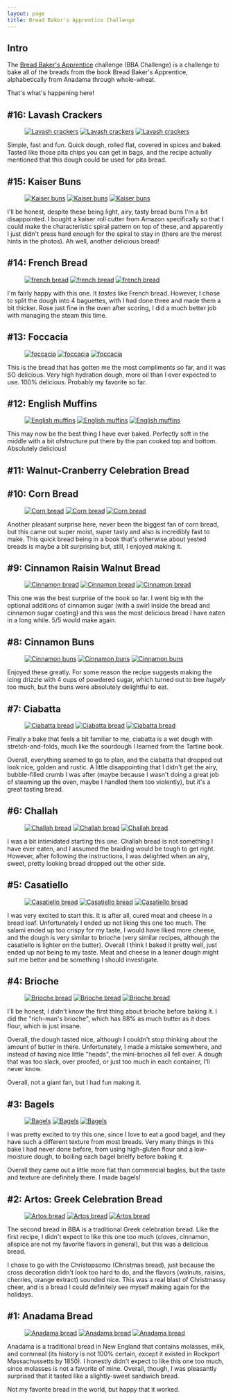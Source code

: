 ```yaml
---
layout: page
title: Bread Baker's Apprentice Challenge
---
```


## Intro

The [Bread Baker's Apprentice](https://pinchmysalt.com/the-bba-challenge/) challenge (BBA Challenge) is a challenge to bake all of the breads from the book Bread Baker's Apprentice, alphabetically from Anadama through whole-wheat.

That's what's happening here!

## #16: Lavash Crackers

<figure class="third">
  <a href="/images/pages/bba_challenge/lavashcrackers1.jpg"><img src="/images/pages/bba_challenge/lavashcrackers1.jpg" alt="Lavash crackers"></a>
  <a href="/images/pages/bba_challenge/lavashcrackers2.jpg"><img src="/images/pages/bba_challenge/lavashcrackers2.jpg" alt="Lavash crackers"></a>
  <a href="/images/pages/bba_challenge/lavashcrackers3.jpg"><img src="/images/pages/bba_challenge/lavashcrackers3.jpg" alt="Lavash crackers"></a>
</figure>

Simple, fast and fun.  Quick dough, rolled flat, covered in spices and baked.  Tasted like those pita chips you can get in bags, and the recipe actually mentioned that this dough could be used for pita bread.


## #15: Kaiser Buns

<figure class="third">
  <a href="/images/pages/bba_challenge/kaiserbuns1.jpg"><img src="/images/pages/bba_challenge/kaiserbuns1.jpg" alt="Kaiser buns"></a>
  <a href="/images/pages/bba_challenge/kaiserbuns2.jpg"><img src="/images/pages/bba_challenge/kaiserbuns2.jpg" alt="Kaiser buns"></a>
  <a href="/images/pages/bba_challenge/kaiserbuns3.jpg"><img src="/images/pages/bba_challenge/kaiserbuns3.jpg" alt="Kaiser buns"></a>
</figure>

I'll be honest, despite these being light, airy, tasty bread buns I'm a bit disappointed.  I bought a kaiser roll cutter from Amazon specifically so that I could make the characteristic spiral pattern on top of these, and apparently I just didn't press hard enough for the spiral to stay in (there are the merest hints in the photos).  Ah well, another delicious bread!

## #14: French Bread
 
<figure class="third">
  <a href="/images/pages/bba_challenge/frenchbread1.jpg"><img src="/images/pages/bba_challenge/frenchbread1.jpg" alt="french bread"></a>
  <a href="/images/pages/bba_challenge/frenchbread2.jpg"><img src="/images/pages/bba_challenge/frenchbread2.jpg" alt="french bread"></a>
  <a href="/images/pages/bba_challenge/frenchbread3.jpg"><img src="/images/pages/bba_challenge/frenchbread3.jpg" alt="french bread"></a>
</figure>

I'm fairly happy with this one.  It *tastes* like French bread.  However, I chose to split the dough into 4 baguettes, with I had done three and made them a bit thicker.  Rose just fine in the oven after scoring, I did a much better job with managing the steam this time.

## #13: Foccacia

<figure class="third">
  <a href="/images/pages/bba_challenge/foccacia1.jpg"><img src="/images/pages/bba_challenge/foccacia1.jpg" alt="foccacia"></a>
  <a href="/images/pages/bba_challenge/foccacia2.jpg"><img src="/images/pages/bba_challenge/foccacia2.jpg" alt="foccacia"></a>
  <a href="/images/pages/bba_challenge/foccacia3.jpg"><img src="/images/pages/bba_challenge/foccacia3.jpg" alt="foccacia"></a>
</figure>

This is the bread that has gotten me the most compliments so far, and it was SO delicious.  Very high hydration dough, more oil than I ever expected to use.  100% delicious.  Probably my favorite so far.

## #12: English Muffins

<figure class="third">
  <a href="/images/pages/bba_challenge/englishmuffins1.jpg"><img src="/images/pages/bba_challenge/englishmuffins1.jpg" alt="English muffins"></a>
  <a href="/images/pages/bba_challenge/englishmuffins2.jpg"><img src="/images/pages/bba_challenge/englishmuffins2.jpg" alt="English muffins"></a>
  <a href="/images/pages/bba_challenge/englishmuffins3.jpg"><img src="/images/pages/bba_challenge/englishmuffins3.jpg" alt="English muffins"></a>
</figure>

This may now be the best thing I have ever baked.  Perfectly soft in the middle with a bit ofstructure put there by the pan cooked top and bottom.  Absolutely delicious!

## #11: Walnut-Cranberry Celebration Bread

## #10: Corn Bread

<figure class="third">
  <a href="/images/pages/bba_challenge/cornbread1.jpg"><img src="/images/pages/bba_challenge/cornbread1.jpg" alt="Corn bread"></a>
  <a href="/images/pages/bba_challenge/cornbread2.jpg"><img src="/images/pages/bba_challenge/cornbread2.jpg" alt="Corn bread"></a>
  <a href="/images/pages/bba_challenge/cornbread3.jpg"><img src="/images/pages/bba_challenge/cornbread3.jpg" alt="Corn bread"></a>
</figure>

Another pleasant surprise here, never been the biggest fan of corn bread, but this came out super moist, super tasty and also is incredibly fast to make.  This quick bread being in a book that's otherwise about yested breads is maybe a bit surprising but, still, I enjoyed making it.

## #9:  Cinnamon Raisin Walnut Bread

<figure class="third">
  <a href="/images/pages/bba_challenge/cinnamonbread1.jpg"><img src="/images/pages/bba_challenge/cinnamonbread1.jpg" alt="Cinnamon bread"></a>
  <a href="/images/pages/bba_challenge/cinnamonbread2.jpg"><img src="/images/pages/bba_challenge/cinnamonbread2.jpg" alt="Cinnamon bread"></a>
  <a href="/images/pages/bba_challenge/cinnamonbread3.jpg"><img src="/images/pages/bba_challenge/cinnamonbread3.jpg" alt="Cinnamon bread"></a>
</figure>

This one was the best surprise of the book so far.  I went big with the optional additions of cinnamon sugar (with a swirl inside the bread and cinnamon sugar coating) and this was the most delicious bread I have eaten in a long while.  5/5 would make again.

## #8: Cinnamon Buns

<figure class="third">
  <a href="/images/pages/bba_challenge/cinnamonbuns1.jpg"><img src="/images/pages/bba_challenge/cinnamonbuns1.jpg" alt="Cinnamon buns"></a>
  <a href="/images/pages/bba_challenge/cinnamonbuns2.jpg"><img src="/images/pages/bba_challenge/cinnamonbuns2.jpg" alt="Cinnamon buns"></a>
  <a href="/images/pages/bba_challenge/cinnamonbuns3.jpg"><img src="/images/pages/bba_challenge/cinnamonbuns3.jpg" alt="Cinnamon buns"></a>
</figure>

Enjoyed these greatly.  For some reason the recipe suggests making the icing drizzle with 4 cups of powdered sugar, which turned out to bee *hugely* too much, but the buns were absolutely delightful to eat.

## #7: Ciabatta

<figure class="third">
  <a href="/images/pages/bba_challenge/ciabatta1.jpg"><img src="/images/pages/bba_challenge/ciabatta1.jpg" alt="Ciabatta bread"></a>
  <a href="/images/pages/bba_challenge/ciabatta2.jpg"><img src="/images/pages/bba_challenge/ciabatta2.jpg" alt="Ciabatta bread"></a>
  <a href="/images/pages/bba_challenge/ciabatta3.jpg"><img src="/images/pages/bba_challenge/ciabatta3.jpg" alt="Ciabatta bread"></a>
</figure>

Finally a bake that feels a bit familiar to me, ciabatta is a wet dough with stretch-and-folds, much like the sourdough I learned from the Tartine book.

Overall, everything seemed to go to plan, and the ciabatta that dropped out look nice, golden and rustic.  A little disappointing that I didn't get the airy, bubble-filled crumb I was after (maybe because I wasn't doing a great job of steaming up the oven, maybe I handled them too violently), but it's a great tasting bread.

## #6: Challah

<figure class="third">
  <a href="/images/pages/bba_challenge/challah1.jpg"><img src="/images/pages/bba_challenge/challah1.jpg" alt="Challah bread"></a>
  <a href="/images/pages/bba_challenge/challah2.jpg"><img src="/images/pages/bba_challenge/challah2.jpg" alt="Challah bread"></a>
  <a href="/images/pages/bba_challenge/challah3.jpg"><img src="/images/pages/bba_challenge/challah3.jpg" alt="Challah bread"></a>
</figure>

I was a bit intimidated starting this one.  Challah bread is not something I have ever eaten, and I assumed the braiding would be tough to get right.  However, after following the instructions, I was delighted when an airy, sweet, pretty looking bread dropped out the other side.

## #5: Casatiello

<figure class="third">
  <a href="/images/pages/bba_challenge/casatiello1.jpg"><img src="/images/pages/bba_challenge/casatiello1.jpg" alt="Casatiello bread"></a>
  <a href="/images/pages/bba_challenge/casatiello2.jpg"><img src="/images/pages/bba_challenge/casatiello2.jpg" alt="Casatiello bread"></a>
  <a href="/images/pages/bba_challenge/casatiello3.jpg"><img src="/images/pages/bba_challenge/casatiello3.jpg" alt="Casatiello bread"></a>
</figure>

I was very excited to start this.  It is after all, cured meat and cheese in a bread loaf.  Unfortunately I ended up not liking this one too much.  The salami ended up too crispy for my taste, I would have liked more cheese, and the dough is very similar to brioche (very similar recipes, although the casatiello is lighter on the butter).  Overall I think I baked it pretty well, just ended up not being to my taste.  Meat and cheese in a leaner dough might suit me better and be something I should investigate.

## #4: Brioche

<figure class="third">
  <a href="/images/pages/bba_challenge/brioche1.jpg"><img src="/images/pages/bba_challenge/brioche1.jpg" alt="Brioche bread"></a>
  <a href="/images/pages/bba_challenge/brioche2.jpg"><img src="/images/pages/bba_challenge/brioche2.jpg" alt="Brioche bread"></a>
  <a href="/images/pages/bba_challenge/brioche3.jpg"><img src="/images/pages/bba_challenge/brioche3.jpg" alt="Brioche bread"></a>
</figure>

I'll be honest, I didn't know the first thing about brioche before baking it.  I did the "rich-man's brioche", which has 88% as much butter as it does flour, which is just insane.

Overall, the dough tasted nice, although I couldn't stop thinking about the amount of butter in there.  Unfortunately, I made a mistake somewhere, and instead of having nice little "heads", the mini-brioches all fell over.  A dough that was too slack, over proofed, or just too much in each container, I'll never know.

Overall, not a giant fan, but I had fun making it.

## #3: Bagels

<figure class="third">
  <a href="/images/pages/bba_challenge/bagels1.jpg"><img src="/images/pages/bba_challenge/bagels1.jpg" alt="Bagels"></a>
  <a href="/images/pages/bba_challenge/bagels2.jpg"><img src="/images/pages/bba_challenge/bagels2.jpg" alt="Bagels"></a>
  <a href="/images/pages/bba_challenge/bagels3.jpg"><img src="/images/pages/bba_challenge/bagels3.jpg" alt="Bagels"></a>
</figure>

I was pretty excited to try this one, since I love to eat a good bagel, and they have such a different texture from most breads.  Very many things in this bake I had never done before, from using high-gluten flour and a low-moisture dough, to boiling each bagel brielfy before baking it.

Overall they came out a little more flat than commercial bagles, but the taste and texture are definitely there.  I made bagels!

## #2: Artos:  Greek Celebration Bread

<figure class="third">
  <a href="/images/pages/bba_challenge/artos1.jpg"><img src="/images/pages/bba_challenge/artos1.jpg" alt="Artos bread"></a>
  <a href="/images/pages/bba_challenge/artos2.jpg"><img src="/images/pages/bba_challenge/artos2.jpg" alt="Artos bread"></a>
  <a href="/images/pages/bba_challenge/artos3.jpg"><img src="/images/pages/bba_challenge/artos3.jpg" alt="Artos bread"></a>
</figure>

The second bread in BBA is a traditional Greek celebration bread.  Like the first recipe, I didn't expect to like this one too much (cloves, cinnamon, allspice are not my favorite flavors in general), but this was a delicious bread.

I chose to go with the Christopsomo (Christmas bread), just because the cross decoration didn't look too hard to do, and the flavors (walnuts, raisins, cherries, orange extract) sounded nice.  This was a real blast of Christmassy cheer, and is a bread I could definitely see myself making again for the holidays.

## #1: Anadama Bread

<figure class="third">
  <a href="/images/pages/bba_challenge/anadama1.jpg"><img src="/images/pages/bba_challenge/anadama1.jpg" alt="Anadama bread"></a>
  <a href="/images/pages/bba_challenge/anadama2.jpg"><img src="/images/pages/bba_challenge/anadama2.jpg" alt="Anadama bread"></a>
  <a href="/images/pages/bba_challenge/anadama3.jpg"><img src="/images/pages/bba_challenge/anadama3.jpg" alt="Anadama bread"></a>
</figure>

Anadama is a traditional bread in  New England that contains molasses, milk, and cornmeal (its history is not 100% certain, except it existed in Rockport Massachussetts by 1850).  I honestly didn't expect to like this one too much, since molasses is not a favorite of mine.  Overall, though, I was pleasantly surprised that it tasted like a slightly-sweet sandwich bread.

Not my favorite bread in the world, but happy that it worked.


